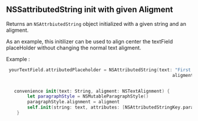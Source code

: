 ## NSSattributedString init with given Aligment

Returns an `NSAttrbiutedString` object initialized with a given string and an aligment.

As an example, this initilizer can be used to align center the textField placeHolder without changing the normal text aligment.

Example : 

````swift
 yourTextField.attributedPlaceholder = NSAttributedString(text: "First Name",
                                                               aligment: .center)

````

```swift

   convenience init(text: String, aligment: NSTextAlignment) {
        let paragraphStyle = NSMutableParagraphStyle()
        paragraphStyle.alignment = aligment
        self.init(string: text, attributes: [NSAttributedStringKey.paragraphStyle: paragraphStyle])
    }

````